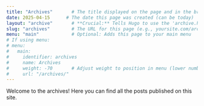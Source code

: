 ```yaml
---
title: "Archives"       # The title displayed on the page and in the browser tab
date: 2025-04-15      # The date this page was created (can be today)
layout: "archive"       # **Crucial:** Tells Hugo to use the 'archive.html' layout we'll create
slug: "archives"        # The URL for this page (e.g., yoursite.com/archives/)
menu: "main"            # Optional: Adds this page to your main menu
# If using menu:
# menu:
#   main:
#     identifier: archives
#     name: Archives
#     weight: -70       # Adjust weight to position in menu (lower numbers are typically first)
#     url: "/archives/"
---
```


Welcome to the archives! Here you can find all the posts published on this site.